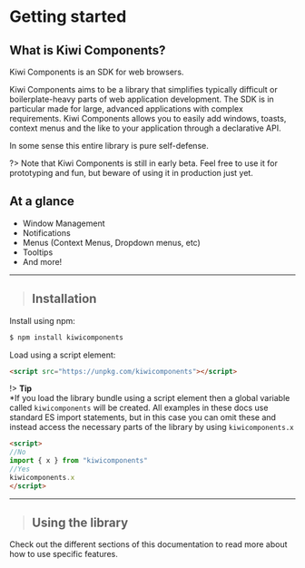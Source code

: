 # Getting started

## What is Kiwi Components?
Kiwi Components is an SDK for web browsers.

Kiwi Components aims to be a library that simplifies typically difficult or boilerplate-heavy parts of web application development. The SDK is in particular made for large, advanced applications with complex requirements. Kiwi Components allows you to easily add windows, toasts, context menus and the like to your application through a declarative API.

In some sense this entire library is pure self-defense. 

?> Note that Kiwi Components is still in early beta. Feel free to use it for prototyping and fun, but beware of using it in production just yet.

## At a glance
- Window Management
- Notifications
- Menus (Context Menus, Dropdown menus, etc)
- Tooltips
- And more!

---

> ## Installation

Install using npm:

```bash
$ npm install kiwicomponents
```

Load using a script element:
```html
<script src="https://unpkg.com/kiwicomponents"></script>
```

!> **Tip**  
*If you load the library bundle using a script element then a global variable called `kiwicomponents` will be created. All examples in these docs use standard ES import statements, but in this case you can omit these and instead access the necessary parts of the library by using `kiwicomponents.x`

```html
<script>
//No
import { x } from "kiwicomponents"
//Yes
kiwicomponents.x
</script>
```

---

> ## Using the library

Check out the different sections of this documentation to read more about how to use specific features.